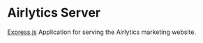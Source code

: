 # Airlytics Server

[Express.js](expressjs) Application for serving the Airlytics marketing website.

<!-- Links -->

[expressjs]: https://expressjs.com
